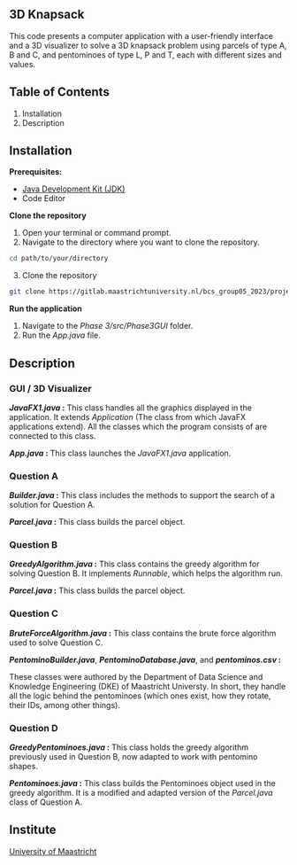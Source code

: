 ## 3D Knapsack
This code presents a computer application with a user-friendly interface and a 3D visualizer to solve a 3D knapsack problem using parcels of type A, B and C, and pentominoes of type L, P and T, each with different sizes and values.

## Table of Contents
1. Installation
2. Description

## Installation
**Prerequisites:**
- [Java Development Kit (JDK)](https://www.oracle.comjavatechnologies/downloads/)
- Code Editor

**Clone the repository**
1. Open your terminal or command prompt.
2. Navigate to the directory where you want to clone the repository.

```bash
cd path/to/your/directory
```
3. Clone the repository
```bash
git clone https://gitlab.maastrichtuniversity.nl/bcs_group05_2023/project-1-1.git
```
**Run the application**
1. Navigate to the _Phase 3/src/Phase3GUI_ folder.
2. Run the _App.java_ file.

## Description

### GUI / 3D Visualizer ###
**_JavaFX1.java_ :**
This class handles all the graphics displayed in the application. It extends _Application_ (The class from which JavaFX applications extend).
All the classes which the program consists of are connected to this class.

**_App.java_ :**
This class launches the _JavaFX1.java_ application.

### Question A ###
**_Builder.java_ :**
This class includes the methods to support the search of a solution for Question A.

**_Parcel.java_ :**
This class builds the parcel object.

### Question B ###
**_GreedyAlgorithm.java_ :**
This class contains the greedy algorithm for solving Question B. It implements _Runnable_, which helps the algorithm run.

**_Parcel.java_ :**
This class builds the parcel object.

### Question C ###
**_BruteForceAlgorithm.java_ :**
This class contains the brute force algorithm used to solve Question C.

**_PentominoBuilder.java_**, **_PentominoDatabase.java_**, and **_pentominos.csv_ :**

These classes were authored by the Department of Data Science and Knowledge Engineering (DKE) of Maastricht Universty. In short, they handle all the logic behind the pentominoes (which ones exist, how they rotate, their IDs, among other things).

### Question D ###
**_GreedyPentominoes.java_ :**
This class holds the greedy algorithm previously used in Question B, now adapted to work with pentomino shapes.

**_Pentominoes.java_ :**
This class builds the Pentominoes object used in the greedy algorithm. It is a modified and adapted version of the _Parcel.java_ class of Question A.

## Institute

[University of Maastricht](https://www.maastrichtuniversity.nl/nl)